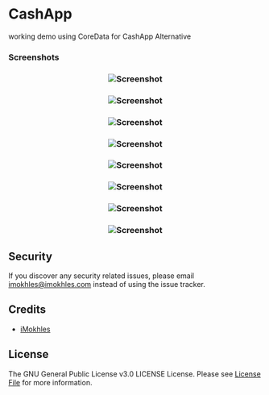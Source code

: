 # CashApp
working demo using CoreData for CashApp Alternative

### Screenshots

<h3 align="center">
<img src="screenshots/screen1.png" alt="Screenshot" />
</h3>
<h3 align="center">
<img src="screenshots/screen2.png" alt="Screenshot" />
</h3>
<h3 align="center">
<img src="screenshots/screen3.png" alt="Screenshot" />
</h3>
<h3 align="center">
<img src="screenshots/screen4.png" alt="Screenshot" />
</h3>
<h3 align="center">
<img src="screenshots/screen5.png" alt="Screenshot" />
</h3>
<h3 align="center">
<img src="screenshots/screen6.png" alt="Screenshot" />
</h3>
<h3 align="center">
<img src="screenshots/screen7.png" alt="Screenshot" />
</h3>
<h3 align="center">
<img src="screenshots/screen8.png" alt="Screenshot" />
</h3>

## Security

If you discover any security related issues, please email imokhles@imokhles.com instead of using the issue tracker.

## Credits

- [iMokhles](http://github.com/imokhles)

## License

The GNU General Public License v3.0 LICENSE License. Please see [License File](LICENSE) for more information.
